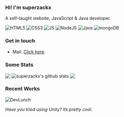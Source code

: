 ### Hi! I'm superzackx

A self-taught website, JavaScript & Java developer.

![HTML5](https://img.shields.io/badge/-HTML5-%23E44D26?style=flat-square&logo=html5&logoColor=white)
![CSS3](https://img.shields.io/badge/-CSS3-%232965f1?style=flat-square&logo=css3&logoColor=white)
![JS](https://img.shields.io/badge/-JavaScript-%23F7DF1E?style=flat-square&logo=javascript&logoColor=black)
![NodeJS](https://img.shields.io/badge/-Node.js-%2343853D?style=flat-square&logo=node.js&logoColor=white)
![Java]("https://img.shields.io/badge/-Java-%23F7DF1E?style=flat-square&logo=Java&logoColor=black")
![mongoDB](https://img.shields.io/badge/-MongoDB-%2347A248?style=flat-square&logo=mongodb&logoColor=white)

### Get in touch
- Mail: [Click here](mailto:superzackx@gmail.com).

### Some Stats

<img align="center" src="https://github-readme-stats.vercel.app/api/top-langs/?username=superzackx&layout=compact&theme=tokyonight" />

  <img align="center" src="https://github-readme-stats.vercel.app/api?username=superzackx&show_icons=true&count_private=true&include_all_commits=true&theme=tokyonight" alt="superzackx's github stats" />
  
 <img align="center" src="https://github-readme-stats.vercel.app/api/top-langs/?username=superzackx&theme=tokyonight"/>
  
### Recent Works

<img src="https://github-readme-stats.vercel.app/api/pin/?username=superzackx&amp;repo=DevLunch&amp;theme=tokyonight&amp;show_owner=false" alt="DevLunch">

*Have you tried using Unity? Its pretty cool.*
